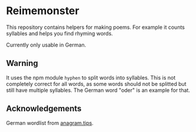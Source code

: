 # Reimemonster

This repository contains helpers for making poems. For example it counts syllables and helps you find rhyming words.

Currently only usable in German.

## Warning

It uses the npm module `hyphen` to split words into syllables. This is not completely correct for all words, as some 
words should not be splitted but still have multiple syllables. The German word "oder" is an example for that.

## Acknowledgements

German wordlist from [anagram.tips](https://raw.githubusercontent.com/Haspaker/anagram.tips/1d2c39c9675597304565d7245a19c133d7fbc301/words/de/dict/german.wordlist.txt).
